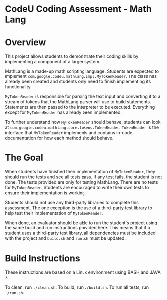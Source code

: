# CodeU Coding Assessment - Math Lang

# Overview
This project allows students to demonstrate their coding skills by implementing
a component of a larger system.

MathLang is a made-up math scripting language. Students are expected to
implement `com.google.codeu.mathlang.impl.MyTokenReader`. The class has already
been created and students only need to finish implementing its functionality.

`MyTokenReader` is responsible for parsing the text input and converting it to
a stream of tokens that the MathLang parser will use to build statements.
Statements are then passed to the interpreter to be executed. Everything except
for `MyTokenReader` has already been implemented.

To further understand how `MyTokenReader` should behave, students can look at
`com.google.codeu.mathlang.core.tokens.TokenReader`. `TokenReader` is the
interface that `MyTokenReader` implements and contains in-code documentation
for how each method should behave.

# The Goal
When students have finished their implementation of `MyTokenReader`, they should
run the tests and see all tests pass. If any test fails, the student is not
done. The tests provided are only for testing MathLang. There are no tests for
`MyTokenReader`. Students are encouraged to write their own tests to ensure
their implementation is working.

Students should not use any third-party libraries to complete this assessment.
The one exception is the use of a third-party test library to help test their
implementation of `MyTokenReader`.

When done, an evaluator should be able to run the student's project using the
same build and run instructions provided here. This means that if a student
uses a third-party test library, all dependencies must be included with the
project and `build.sh` and `run.sh` must be updated.

# Build Instructions
These instructions are based on a Linux environment using BASH and JAVA 7.

To clean, run `./clean.sh`.
To build, run `./build.sh`.
To run all tests, run `./run.sh`.
